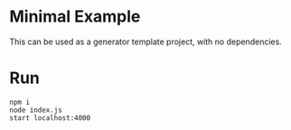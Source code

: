 # Minimal Example

This can be used as a generator template project, with no dependencies.

# Run

```
npm i
node index.js
start localhost:4000
```